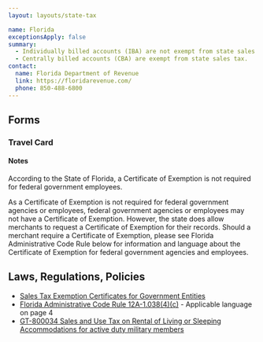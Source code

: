 ```yaml
---
layout: layouts/state-tax

name: Florida
exceptionsApply: false
summary:
  - Individually billed accounts (IBA) are not exempt from state sales tax.
  - Centrally billed accounts (CBA) are exempt from state sales tax.
contact:
  name: Florida Department of Revenue
  link: https://floridarevenue.com/
  phone: 850-488-6800
---
```


## Forms

### Travel Card

#### Notes

According to the State of Florida, a Certificate of Exemption is not required for federal government employees.

As a Certificate of Exemption is not required for federal government agencies or employees, federal government agencies or employees may not have a Certificate of Exemption.  However, the state does allow merchants to request a Certificate of Exemption for their records.  Should a merchant require a Certificate of Exemption, please see Florida Administrative Code Rule below for information and language about the Certificate of Exemption for federal government agencies and employees.

## Laws, Regulations, Policies

* [Sales Tax Exemption Certificates for Government Entities](https://floridarevenue.com/taxes/businesses/Pages/sales_cex.aspx)
* [Florida Administrative Code Rule 12A-1.038(4)(c)](https://www.flrules.org/gateway/ruleNo.asp?id=12A-1.038) - Applicable language on page 4
* [GT-800034 Sales and Use Tax on Rental of Living or Sleeping Accommodations for active duty military members](https://floridarevenue.com/Forms_library/current/gt800034.pdf)
